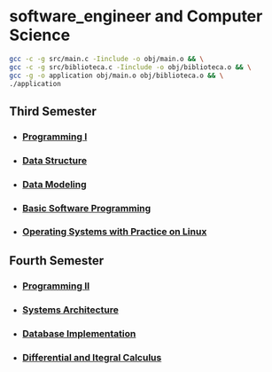 # software_engineer and Computer Science

```bash
gcc -c -g src/main.c -Iinclude -o obj/main.o && \
gcc -c -g src/biblioteca.c -Iinclude -o obj/biblioteca.o && \
gcc -g -o application obj/main.o obj/biblioteca.o && \
./application

```

## Third Semester

- ### [Programming I](https://github.com/douglasmatosdev/software_engineer/tree/main/programming_i)
- ### [Data Structure](https://github.com/douglasmatosdev/software_engineer/tree/main/data_structure)
- ### [Data Modeling](https://github.com/douglasmatosdev/software_engineer/tree/main/data_modeling)
- ### [Basic Software Programming](https://github.com/douglasmatosdev/software_engineer/tree/main/basic_software_programming)
- ### [Operating Systems with Practice on Linux](https://github.com/douglasmatosdev/software_engineer/tree/main/operating_systems_with_pratice_on_linux)

## Fourth Semester

- ### [Programming II](https://github.com/douglasmatosdev/software_engineer/tree/main/programming_ii)
- ### [Systems Architecture](https://github.com/douglasmatosdev/software_engineer/tree/main/systems_architecture)
- ### [Database Implementation](https://github.com/douglasmatosdev/software_engineer/tree/main/database_implementation)

- ### [Differential and Itegral Calculus](https://github.com/douglasmatosdev/software_engineer/tree/main/differential_and_integral_calculus)